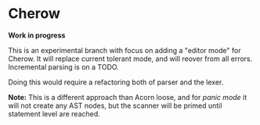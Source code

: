 # Cherow

**Work in progress**

This is an experimental branch with focus on adding a "editor mode" for Cherow. It will replace current tolerant mode,
and will reover from all errors. Incremental parsing is on a TODO.

Doing this would require a refactoring both of parser and the lexer. 

**Note:** This is a different approach than Acorn loose, and for *panic mode* it will not create any AST nodes, but
the scanner will be primed until statement level are reached.
